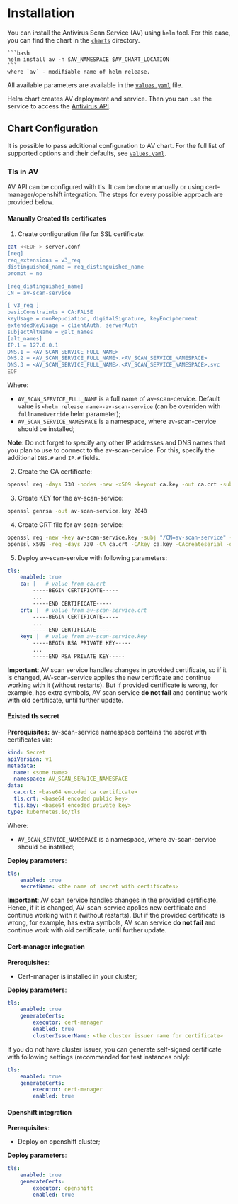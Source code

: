 # Installation

You can install the Antivirus Scan Service (AV) using `helm` tool. For this case, you can find the chart in the [`charts`](/charts) directory.
    
    ```bash
    helm install av -n $AV_NAMESPACE $AV_CHART_LOCATION 
    ```
    where `av` - modifiable name of helm release.

All available parameters are available in the [`values.yaml`](charts/av-scan-service/values.yaml) file.

Helm chart creates AV deployment and service. Then you can use the service to access the [Antivirus API](/doc/openapi.yaml).

## Chart Configuration

It is possible to pass additional configuration to AV chart.
For the full list of supported options and their defaults, see [`values.yaml`](/charts/av-scan-service/values.yaml).

### Tls in AV

AV API can be configured with tls. It can be done manually or using cert-manager/openshift integration. The steps for every possible approach are provided below.

#### Manually Created tls certificates

1. Create configuration file for SSL certificate:  

```bash
cat <<EOF > server.conf 
[req]
req_extensions = v3_req
distinguished_name = req_distinguished_name
prompt = no

[req_distinguished_name]
CN = av-scan-service

[ v3_req ]
basicConstraints = CA:FALSE
keyUsage = nonRepudiation, digitalSignature, keyEncipherment
extendedKeyUsage = clientAuth, serverAuth
subjectAltName = @alt_names
[alt_names]
IP.1 = 127.0.0.1
DNS.1 = <AV_SCAN_SERVICE_FULL_NAME>
DNS.2 = <AV_SCAN_SERVICE_FULL_NAME>.<AV_SCAN_SERVICE_NAMESPACE>
DNS.3 = <AV_SCAN_SERVICE_FULL_NAME>.<AV_SCAN_SERVICE_NAMESPACE>.svc
EOF
```

Where:

* `AV_SCAN_SERVICE_FULL_NAME` is a full name of av-scan-cervice. Default value is `<helm release name>-av-scan-service` (can be overriden with `fullnameOverride` helm parameter);
* `AV_SCAN_SERVICE_NAMESPACE` is a namespace, where av-scan-cervice should be installed;

**Note**: Do not forget to specify any other IP addresses and DNS names that you plan to use to connect to the av-scan-cervice. For this, specify the additional `DNS.#` and `IP.#` fields.

2. Create the CA certificate:

```bash
openssl req -days 730 -nodes -new -x509 -keyout ca.key -out ca.crt -subj "/CN=av-scan-service"
```

3. Create KEY for the av-scan-service:

```bash
openssl genrsa -out av-scan-service.key 2048
```

4. Create CRT file for av-scan-service:

```bash
openssl req -new -key av-scan-service.key -subj "/CN=av-scan-service" -config server.conf | \
openssl x509 -req -days 730 -CA ca.crt -CAkey ca.key -CAcreateserial -out av-scan-service.crt -extensions v3_req -extfile server.conf
```

5. Deploy av-scan-service with following parameters:

```yaml
tls:
    enabled: true
    ca: |   # value from ca.crt
        -----BEGIN CERTIFICATE-----
        ...
        -----END CERTIFICATE-----
    crt: |  # value from av-scan-service.crt
        -----BEGIN CERTIFICATE-----
        ...
        -----END CERTIFICATE-----
    key: |  # value from av-scan-service.key
        -----BEGIN RSA PRIVATE KEY-----
        ...
        -----END RSA PRIVATE KEY-----
```

**Important**: AV scan service handles changes in provided certificate, so if it is changed, AV-scan-service applies the new certificate and continue working with it (without restarts). But if provided certificate is wrong, for example, has extra symbols, AV scan service **do not fail** and continue work with old certificate, until further update.

#### Existed tls secret

**Prerequisites:**
av-scan-service namespace contains the secret with certificates via:

```yaml
kind: Secret
apiVersion: v1
metadata:
  name: <some name>
  namespace: AV_SCAN_SERVICE_NAMESPACE
data:
  ca.crt: <base64 encoded ca certificate>
  tls.crt: <base64 encoded public key>
  tls.key: <base64 encoded private key>
type: kubernetes.io/tls
```

Where:

* `AV_SCAN_SERVICE_NAMESPACE` is a namespace, where av-scan-cervice should be installed;

**Deploy parameters**:

```yaml
tls:
    enabled: true
    secretName: <the name of secret with certificates>
```

**Important**: AV scan service handles changes in the provided certificate. Hence, if it is changed, AV-scan-service applies new certificate and continue working with it (without restarts). But if the provided certificate is wrong, for example, has extra symbols, AV scan service **do not fail** and continue work with old certificate, until further update.

#### Cert-manager integration

**Prerequisites**:

* Cert-manager is installed in your cluster;

**Deploy parameters**:

```yaml
tls:
    enabled: true
    generateCerts:
        executor: cert-manager
        enabled: true
        clusterIssuerName: <the cluster issuer name for certificate>
```

If you do not have cluster issuer, you can generate self-signed certificate with following settings (recommended for test instances only):

```yaml
tls:
    enabled: true
    generateCerts:
        executor: cert-manager
        enabled: true
```

#### Openshift integration

**Prerequisites**:

* Deploy on openshift cluster;

**Deploy parameters**:

```yaml
tls:
    enabled: true
    generateCerts:
        executor: openshift
        enabled: true
```
